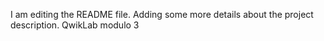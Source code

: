 I am editing the README file. Adding some more details about the project description.
QwikLab modulo 3
